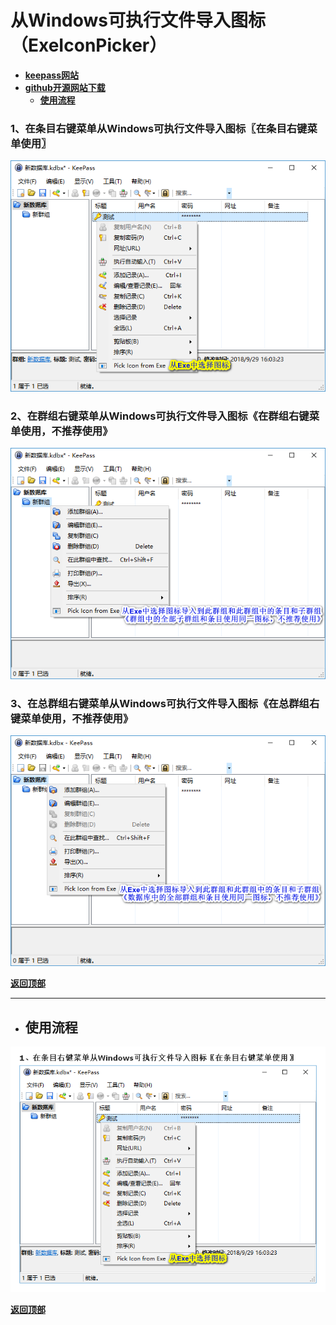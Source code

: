 # <a name="锚点0"></a>从Windows可执行文件导入图标（ExeIconPicker）
- [**keepass网站**](https://keepass.info/plugins.html#exeiconpicker)
- [**github开源网站下载**](https://github.com/eveldee0680/KeePass-ExeIconPicker/releases)
	- <a href="#锚点1">**使用流程**</a>
### 1、在条目右键菜单从Windows可执行文件导入图标〖在条目右键菜单使用〗
<p><img src="/图片/从Windows可执行文件导入图标（ExeIconPicker）/1、在条目右键菜单从Windows可执行文件导入图标〖在条目右键菜单使用〗.png" alt="/图片/从Windows可执行文件导入图标（ExeIconPicker）/1、在条目右键菜单从Windows可执行文件导入图标〖在条目右键菜单使用〗.png"/></p>

### 2、在群组右键菜单从Windows可执行文件导入图标《在群组右键菜单使用，不推荐使用》
<p><img src="/图片/从Windows可执行文件导入图标（ExeIconPicker）/不推荐使用/2、在群组右键菜单从Windows可执行文件导入图标《在群组右键菜单使用，不推荐使用》.png" alt="/图片/从Windows可执行文件导入图标（ExeIconPicker）/不推荐使用/2、在群组右键菜单从Windows可执行文件导入图标《在群组右键菜单使用，不推荐使用》.png"/></p>

### 3、在总群组右键菜单从Windows可执行文件导入图标《在总群组右键菜单使用，不推荐使用》
<p><img src="/图片/从Windows可执行文件导入图标（ExeIconPicker）/不推荐使用/3、在总群组右键菜单从Windows可执行文件导入图标《在总群组右键菜单使用，不推荐使用》.png" alt="/图片/从Windows可执行文件导入图标（ExeIconPicker）/不推荐使用/3、在总群组右键菜单从Windows可执行文件导入图标《在总群组右键菜单使用，不推荐使用》.png"/></p>

<a name="锚点1"></a><a href="#锚点0">**返回顶部**</a>
______________________________________________________________________________
- ## 使用流程
<p><img src="/图片/从Windows可执行文件导入图标（ExeIconPicker）/使用流程.png" alt="/图片/从Windows可执行文件导入图标（ExeIconPicker）/使用流程.png"/></p>

<a href="#锚点0">**返回顶部**</a>